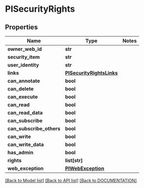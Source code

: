 # PISecurityRights

## Properties
Name | Type | Notes
------------ | ------------- | -------------
**owner_web_id** | **str**
**security_item** | **str**
**user_identity** | **str**
**links** | **[**PISecurityRightsLinks**](../models/PISecurityRightsLinks.md)**
**can_annotate** | **bool**
**can_delete** | **bool**
**can_execute** | **bool**
**can_read** | **bool**
**can_read_data** | **bool**
**can_subscribe** | **bool**
**can_subscribe_others** | **bool**
**can_write** | **bool**
**can_write_data** | **bool**
**has_admin** | **bool**
**rights** | **list[str]**
**web_exception** | **[**PIWebException**](../models/PIWebException.md)**

[[Back to Model list]](../../DOCUMENTATION.md#documentation-for-models) [[Back to API list]](../../DOCUMENTATION.md#documentation-for-api-endpoints) [[Back to DOCUMENTATION]](../../DOCUMENTATION.md)
